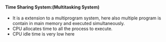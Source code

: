 #### Time Sharing System:(Multitasking System)

* It is a extension to a multiprogram system, here also multiple program is contain in main memory and executed simultaneously.
* CPU allocates time to all the process to execute.
* CPU idle time is very low here